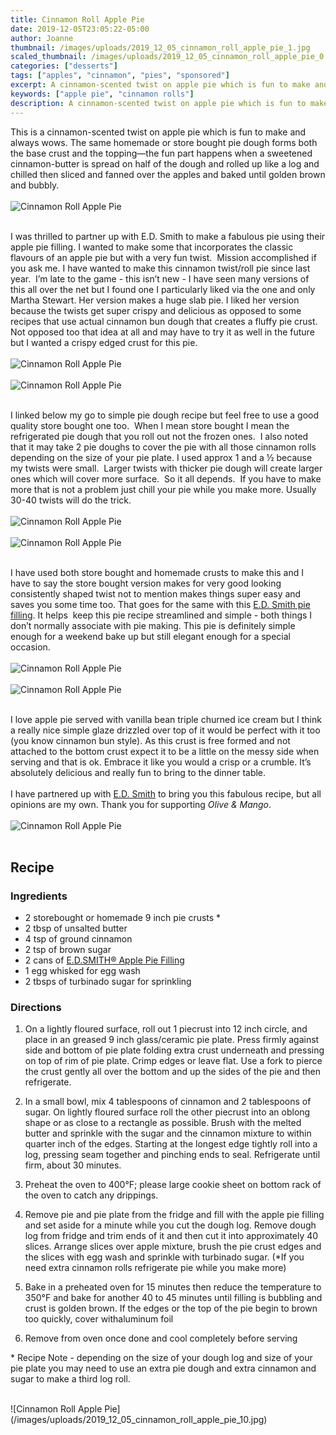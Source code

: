 ```yaml
---
title: Cinnamon Roll Apple Pie
date: 2019-12-05T23:05:22-05:00
author: Joanne
thumbnail: /images/uploads/2019_12_05_cinnamon_roll_apple_pie_1.jpg
scaled_thumbnail: /images/uploads/2019_12_05_cinnamon_roll_apple_pie_0.jpg
categories: ["desserts"]
tags: ["apples", "cinnamon", "pies", "sponsored"]
excerpt: A cinnamon-scented twist on apple pie which is fun to make and always wows
keywords: ["apple pie", "cinnamon rolls"]
description: A cinnamon-scented twist on apple pie which is fun to make and always wows
---
```


This is a cinnamon-scented twist on apple pie which is fun to make and always wows. The same homemade or store bought pie dough forms both the base crust and the topping—the fun part happens when a sweetened cinnamon-butter is spread on half of the dough and rolled up like a log and chilled then sliced and fanned over the apples and baked until golden brown and bubbly. 
</br>
</br>
![Cinnamon Roll Apple Pie](/images/uploads/2019_12_05_cinnamon_roll_apple_pie_2.jpg)
</br>
</br>

I was thrilled to partner up with E.D. Smith to make a fabulous pie using their apple pie filling. I wanted to make some that incorporates the classic flavours of an apple pie but with a very fun twist.  Mission accomplished if you ask me. I have wanted to make this cinnamon twist/roll pie since last year.  I’m late to the game - this isn’t new - I have seen many versions of this all over the net but I found one I particularly liked via the one and only Martha Stewart. Her version makes a huge slab pie. I liked her version because the twists get super crispy and delicious as opposed to some recipes that use actual cinnamon bun dough that creates a fluffy pie crust. Not opposed too that idea at all and may have to try it as well in the future but I wanted a crispy edged crust for this pie. 
</br>
</br>
![Cinnamon Roll Apple Pie](/images/uploads/2019_12_05_cinnamon_roll_apple_pie_3.jpg)
</br>
</br>
![Cinnamon Roll Apple Pie](/images/uploads/2019_12_05_cinnamon_roll_apple_pie_4.jpg)
</br>
</br>

I linked below my go to simple pie dough recipe but feel free to use a good quality store bought one too.  When I mean store bought I mean the refrigerated pie dough that you roll out not the frozen ones.  I also noted that it may take 2 pie doughs to cover the pie with all those cinnamon rolls depending on the size of your pie plate. I used approx 1 and a &frac12; because my twists were small.  Larger twists with thicker pie dough will create larger ones which will cover more surface.  So it all depends.  If you have to make more that is not a problem just chill your pie while you make more. Usually 30-40 twists will do the trick. 
</br>
</br>
![Cinnamon Roll Apple Pie](/images/uploads/2019_12_05_cinnamon_roll_apple_pie_5.jpg)
</br>
</br>
![Cinnamon Roll Apple Pie](/images/uploads/2019_12_05_cinnamon_roll_apple_pie_6.jpg)
</br>
</br>

I have used both store bought and homemade crusts to make this and I have to say the store bought version makes for very good looking consistently shaped twist not to mention makes things super easy and saves you some time too. That goes for the same with this <span class="highlight"><a rel="nofollow" href="https://www.edsmith.com/en/products/e-d-smith-apple-pie-filling/">E.D. Smith pie filling</a></span>. It helps  keep this pie recipe streamlined and simple - both things I don’t normally associate with pie making. This pie is definitely simple enough for a weekend bake up but still elegant enough for a special occasion.  
</br>
</br>
![Cinnamon Roll Apple Pie](/images/uploads/2019_12_05_cinnamon_roll_apple_pie_7.jpg)
</br>
</br>
![Cinnamon Roll Apple Pie](/images/uploads/2019_12_05_cinnamon_roll_apple_pie_8.jpg)
</br>
</br>

I love apple pie served with vanilla bean triple churned ice cream but I think a really nice simple glaze drizzled over top of it would be perfect with it too (you know cinnamon bun style). As this crust is free formed and not attached to the bottom crust expect it to be a little on the messy side when serving and that is ok. Embrace it like you would a crisp or a crumble. It’s absolutely delicious and really fun to bring to the dinner table.
</br>
</br>
I have partnered up with <span class="highlight"><a rel="nofollow" href="https://www.edsmith.com">E.D. Smith</a></span> to bring you this fabulous recipe, but all opinions are my own. Thank you for supporting _Olive & Mango_.
</br>
</br>
![Cinnamon Roll Apple Pie](/images/uploads/2019_12_05_cinnamon_roll_apple_pie_9.jpg)
</br>
</br>

## Recipe
### Ingredients

* <span itemprop="ingredients">2 storebought or homemade 9 inch pie crusts &ast;</span>
* <span itemprop="ingredients">2 tbsp of unsalted butter  </span>
* <span itemprop="ingredients">4 tsp of ground cinnamon  </span>
* <span itemprop="ingredients">2 tsp of brown sugar  </span>
* <span itemprop="ingredients">2 cans of <span class="highlight"><a rel="nofollow" href="https://www.edsmith.com/en/products/e-d-smith-apple-pie-filling/">E.D.SMITH® Apple Pie Filling</a></span> </span> 
* <span itemprop="ingredients">1 egg whisked for egg wash  
* <span itemprop="ingredients">2 tbsps of turbinado sugar for sprinkling </span> 

### Directions  

1. On a lightly floured surface, roll out 1 piecrust into 12 inch circle, and place in an greased 9 inch glass/ceramic pie plate. Press firmly against side and bottom of pie plate folding extra crust underneath and pressing on top of rim of pie plate. Crimp edges or leave flat. Use a fork to pierce the crust gently all over the bottom and up the sides of the pie and then refrigerate.

2. In a small bowl, mix 4 tablespoons of cinnamon and 2 tablespoons of sugar. On lightly floured surface roll the other piecrust into an oblong shape or as close to a rectangle as possible. Brush with the melted butter and sprinkle with the sugar and the cinnamon mixture to within quarter inch of the edges. Starting at the longest edge tightly roll into a log, pressing seam together and pinching ends to seal. Refrigerate until firm, about 30 minutes.

3. Preheat the oven to 400°F; please large cookie sheet on bottom rack of the oven to catch any drippings.

4. Remove pie and pie plate from the fridge and fill with the apple pie filling and set aside for a minute while you cut the dough log. Remove dough log from fridge and trim ends of it and then cut it into approximately 40 slices. Arrange slices over apple mixture, brush the pie crust edges and the slices with egg wash and sprinkle with turbinado sugar. (*If you need extra cinnamon rolls refrigerate pie while you make more)  

5. Bake in a preheated oven for 15 minutes then reduce the temperature to 350°F and bake for another 40 to 45 minutes until filling is bubbling and crust is golden brown. If the edges or the top of the pie begin to brown too quickly, cover withaluminum foil

6. Remove from oven once done and cool completely before serving

&ast; Recipe Note - depending on the size of your dough log and size of your pie plate you may need to use an extra pie dough and extra cinnamon and sugar to make a third log roll.  

</br>
![Cinnamon Roll Apple Pie](/images/uploads/2019_12_05_cinnamon_roll_apple_pie_10.jpg)